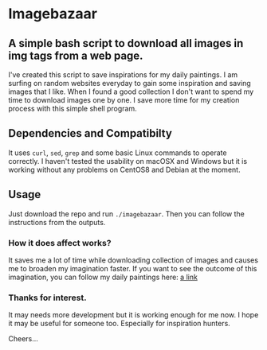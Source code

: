 # Imagebazaar

## A simple bash script to download all images in img tags from a web page.

I've created this script to save inspirations for my daily paintings. I am surfing on random websites everyday to gain some inspiration and saving images that I like. When I found a good collection I don't want to spend my time to download images one by one. I save more time for my creation process with this simple shell program.

## Dependencies and Compatibilty

It uses `curl`, `sed`, `grep` and some basic Linux commands to operate correctly. I haven't tested the usability on macOSX and Windows but it is working without any problems on CentOS8 and Debian at the moment.

## Usage

Just download the repo and run `./imagebazaar`. Then you can follow the instructions from the outputs.

### How it does affect works?

It saves me a lot of time while downloading collection of images and causes me to broaden my imagination faster. If you want to see the outcome of this imagination, you can follow my daily paintings here: [a link](https://instagram.com/fatihgozenc)

### Thanks for interest.

It may needs more development but it is working enough for me now. I hope it may be useful for someone too. Especially for inspiration hunters.


Cheers...
